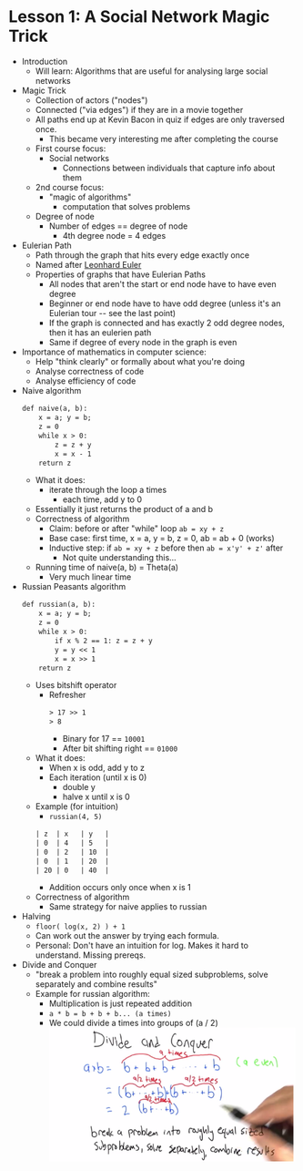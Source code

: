 # Lesson 1: A Social Network Magic Trick

* Introduction
    * Will learn: Algorithms that are useful for analysing large social networks
* Magic Trick
    * Collection of actors ("nodes")
    * Connected ("via edges") if they are in a movie together
    * All paths end up at Kevin Bacon in quiz if edges are only traversed once.
        * This became very interesting me after completing the course
    * First course focus:
        * Social networks
            * Connections between individuals that capture info about them
    * 2nd course focus:
        * "magic of algorithms"
            * computation that solves problems
    * Degree of node
        * Number of edges == degree of node
            * 4th degree node = 4 edges
* Eulerian Path
    * Path through the graph that hits every edge exactly once
    * Named after [Leonhard Euler](http://en.wikipedia.org/wiki/Leonhard_Euler)
    * Properties of graphs that have Eulerian Paths
        * All nodes that aren't the start or end node have to have even degree
        * Beginner or end node have to have odd degree (unless it's an Eulerian tour -- see the last point)
        * If the graph is connected and has exactly 2 odd degree nodes, then it has an eulerien path
        * Same if degree of every node in the graph is even
* Importance of mathematics in computer science:
    * Help "think clearly" or formally about what you're doing
    * Analyse correctness of code
    * Analyse efficiency of code
* Naive algorithm
    ```
    def naive(a, b):
        x = a; y = b;
        z = 0
        while x > 0:
            z = z + y
            x = x - 1
        return z
    ```
    * What it does:
        * iterate through the loop a times
            * each time, add y to 0
    * Essentially it just returns the product of a and b 
    * Correctness of algorithm
        * Claim: before or after "while" loop ```ab = xy + z```
        * Base case: first time, x = a, y = b, z = 0, ab = ab + 0 (works)
        * Inductive step: if ```ab = xy + z``` before then ```ab = x'y' + z'``` after
            * Not quite understanding this...
    * Running time of naive(a, b) = Theta(a)
        * Very much linear time
* Russian Peasants algorithm
    ```
    def russian(a, b):
        x = a; y = b;
        z = 0
        while x > 0:
            if x % 2 == 1: z = z + y
            y = y << 1
            x = x >> 1
        return z
    ```
    * Uses bitshift operator
        * Refresher
            ```
            > 17 >> 1
            > 8
            ```
            * Binary for 17 == ```10001```
            * After bit shifting right == ```01000```
    * What it does:
        * When x is odd, add y to z
        * Each iteration (until x is 0)
            * double y
            * halve x until x is 0
    * Example (for intuition)
        * ```russian(4, 5)```
        ```
        | z  | x   | y   |
        | 0  | 4   | 5   |
        | 0  | 2   | 10  |
        | 0  | 1   | 20  |
        | 20 | 0   | 40  | 
        ```
        * Addition occurs only once when x is 1
    * Correctness of algorithm
        * Same strategy for naive applies to russian
* Halving
    * ```floor( log(x, 2) ) + 1```
    * Can work out the answer by trying each formula.
    * Personal: Don't have an intuition for log. Makes it hard to understand. Missing prereqs.
* Divide and Conquer
    * "break a problem into roughly equal sized subproblems, solve separately and combine results"
    * Example for russian algorithm:
        * Multiplication is just repeated addition
        * ```a * b = b + b + b... (a times)```
        * We could divide a times into groups of (a / 2)
    <img src="./divide_and_conquer.png"></img>
